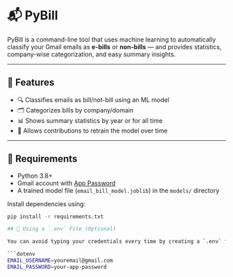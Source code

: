 # 📬 PyBill

PyBill is a command-line tool that uses machine learning to automatically classify your Gmail emails as **e-bills** or **non-bills** — and provides statistics, company-wise categorization, and easy summary insights.

---

## 🚀 Features

- 🔍 Classifies emails as bill/not-bill using an ML model
- 🗂️ Categorizes bills by company/domain
- 📊 Shows summary statistics by year or for all time
- 🧠 Allows contributions to retrain the model over time

---

## 🧰 Requirements

- Python 3.8+
- Gmail account with [App Password](https://support.google.com/accounts/answer/185833?hl=en)
- A trained model file (`email_bill_model.joblib`) in the `models/` directory

Install dependencies using:

```bash
pip install -r requirements.txt

## 🔐 Using a `.env` File (Optional)

You can avoid typing your credentials every time by creating a `.env` file in the root of the project:

```dotenv
EMAIL_USERNAME=youremail@gmail.com
EMAIL_PASSWORD=your-app-password
